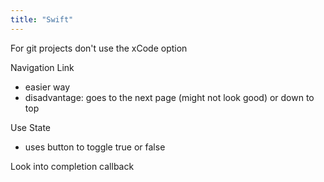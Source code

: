 ```yaml
---
title: "Swift"
---
```

For git projects don't use the xCode option 

Navigation Link 
- easier way
- disadvantage: goes to the next page (might not look good) or down to top

Use State
- uses button to toggle true or false


Look into completion callback